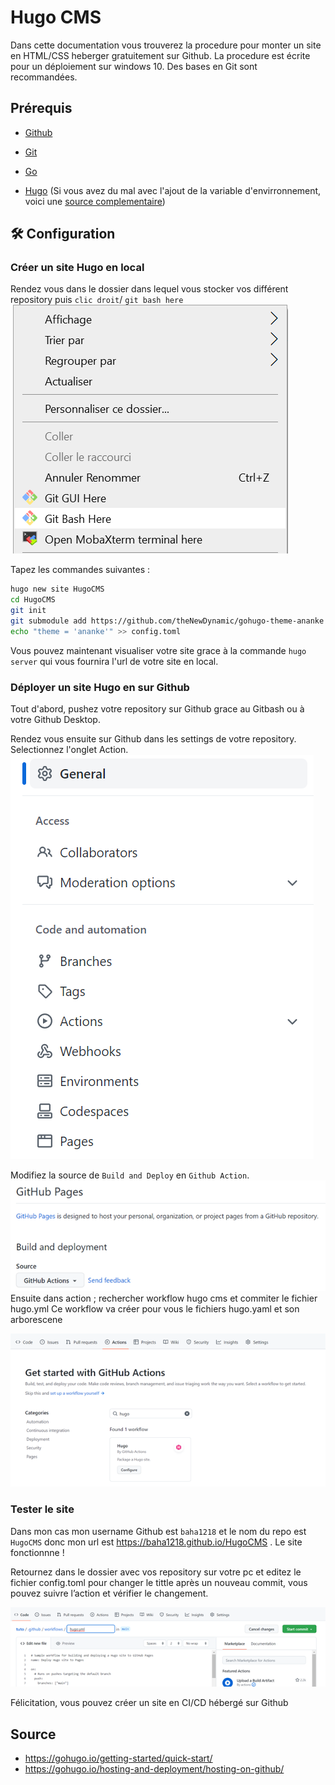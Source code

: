 
# Hugo CMS

Dans cette documentation vous trouverez la procedure pour monter un site en HTML/CSS heberger gratuitement sur Github. La procedure est écrite pour un déploiement sur windows 10. Des bases en Git sont recommandées.



## Prérequis

- [Github](https://github.com/)

- [Git](https://git-scm.com/book/en/v2/Getting-Started-Installing-Git)

- [Go](https://github.com/baha1218/HadoopDatanode)

- [Hugo](https://gohugo.io/installation/windows/) (Si vous avez du mal avec l'ajout de la variable d'envirronnement, voici une [source complementaire](https://www.youtube.com/watch?v=C04dlR1Ufj4&ab_channel=PyLenin))

## 🛠 Configuration

### Créer un site Hugo en local

Rendez vous dans le dossier dans lequel vous stocker vos différent repository puis `clic droit`/ `git bash here`
![gitbash](screenshot/Image1.png)

Tapez les commandes suivantes : 


```bash
hugo new site HugoCMS
cd HugoCMS
git init
git submodule add https://github.com/theNewDynamic/gohugo-theme-ananke themes/ananke
echo "theme = 'ananke'" >> config.toml
```

Vous pouvez maintenant visualiser votre site grace à la commande `hugo server` qui vous fournira l'url de votre site en local.

### Déployer un site Hugo en sur Github

Tout d'abord, pushez votre repository sur Github grace au Gitbash ou à votre Github Desktop.

Rendez vous ensuite sur Github dans les settings de votre repository. Selectionnez l'onglet Action.
![action](screenshot/Image3.png)

Modifiez la source de `Build and Deploy` en `Github Action`.
![source](screenshot/Image4.png)
Ensuite dans action ; rechercher workflow hugo cms et commiter le fichier hugo.yml
Ce workflow va créer pour vous le fichiers hugo.yaml et son arborescene

![workflow](screenshot/Image5.png)

### Tester le site

Dans mon cas mon username Github est `baha1218` et le nom du repo est `HugoCMS` donc mon url est https://baha1218.github.io/HugoCMS . Le site fonctionnne !

Retournez dans le dossier avec vos repository sur votre pc et  editez le fichier config.toml pour changer le tittle
après un nouveau commit, vous pouvez suivre l’action et vérifier le changement.

![fin](screenshot/Image6.png)

Félicitation, vous pouvez créer un site en CI/CD hébergé sur Github

## Source

- https://gohugo.io/getting-started/quick-start/
- https://gohugo.io/hosting-and-deployment/hosting-on-github/
